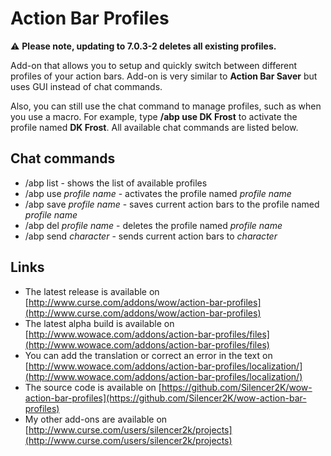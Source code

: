 Action Bar Profiles
===================

:warning: **Please note, updating to 7.0.3-2 deletes all existing profiles.**

Add-on that allows you to setup and quickly switch between different profiles of your action bars. Add-on is very similar to **Action Bar Saver** but uses GUI instead of chat commands.

Also, you can still use the chat command to manage profiles, such as when you use a macro. For example, type **/abp use DK Frost** to activate the profile named **DK Frost**. All available chat commands are listed below.

Chat commands
-------------

* /abp list - shows the list of available profiles
* /abp use *profile name* - activates the profile named *profile name*
* /abp save *profile name* - saves current action bars to the profile named *profile name*
* /abp del *profile name* - deletes the profile named *profile name*
* /abp send *character* - sends current action bars to *character*

Links
-----

* The latest release is available on [http://www.curse.com/addons/wow/action-bar-profiles](http://www.curse.com/addons/wow/action-bar-profiles)
* The latest alpha build is available on [http://www.wowace.com/addons/action-bar-profiles/files](http://www.wowace.com/addons/action-bar-profiles/files)
* You can add the translation or correct an error in the text on [http://www.wowace.com/addons/action-bar-profiles/localization/](http://www.wowace.com/addons/action-bar-profiles/localization/)
* The source code is available on [https://github.com/Silencer2K/wow-action-bar-profiles](https://github.com/Silencer2K/wow-action-bar-profiles)
* My other add-ons are available on [http://www.curse.com/users/silencer2k/projects](http://www.curse.com/users/silencer2k/projects)
